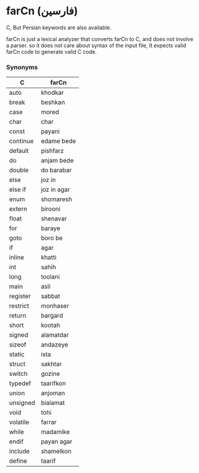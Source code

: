 # farCn (فارسین)
C, But Persian keywords are also available.


farCn is just a lexical analyzer that converts farCn to C, and does not involve a parser.
so it does not care about syntax of the input file, It expects valid farCn code to generate valid C code.

### Synonyms

C  | farCn
------------- | -------------
auto | khodkar
break | beshkan
case | mored
char | char
const | payani
continue | edame bede
default | pishfarz
do | anjam bede
double | do barabar
else | joz in
else if | joz in agar
enum | shomaresh
extern | birooni
float | shenavar
for | baraye
goto | boro be
if | agar
inline | khatti
int | sahih
long | toolani
main | asli
register | sabbat
restrict | monhaser
return | bargard
short | kootah
signed | alamatdar
sizeof | andazeye
static | ista
struct | sakhtar
switch | gozine
typedef | taarifkon
union | anjoman
unsigned | bialamat
void | tohi
volatile | farrar
while | madamike
endif | payan agar
include | shamelkon
define | taarif
